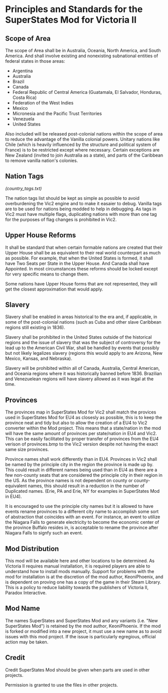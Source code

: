 # Principles and Standards for the SuperStates Mod for Victoria II #

## Scope of Area ##

The scope of Area shall be in Australia, Oceania, North America, and South America.  And shall involve existing and nonexisting subnational entities of federal states in those areas: 
  * Argentina
  * Australia
  * Brazil
  * Canada
  * Federal Republic of Central America (Guatamala, El Salvador, Honduras, Costa Rica)
  * Federation of the West Indies
  * Mexico
  * Micronesia and the Pacific Trust Territories
  * Venezuela
  * United States

Also included will be released post-colonial nations within the scope of area to reduce the advantage of the Vanilla colonial powers.  Unitary nations like Chile (which is heavily influenced by the structure and political system of France) is to be restricted except where necessary.  Certain exceptions are New Zealand (invited to join Australia as a state), and parts of the Caribbean to remove vanilla nation's colonies.

## Nation Tags ##
*(country_tags.txt)*

The nation tags list should be kept as simple as possible to avoid overburdening the Vic2 engine and to make it easaier to debug.  Vanilla tags are to be used for nations being modded to help in debugging.  As tags in Vic2 must have multiple flags, duplicating nations with more than one tag for the purposes of flag changes is prohibited in Vic2.

## Upper House Reforms ##

It shall be standard that when certain formable nations are created that their Upper House shall be as equivalent to their real world counterpart as much as possible.  For example, that when the United States is formed, it shall have Two Seats per State in the Upper House.  And Canada shall have Appointed.  In most circumstances these reforms should be locked except for very specific means to change them.

Some nations have Upper House forms that are not represented, they will get the closest approximation that would apply.  

## Slavery ##

Slavery shall be enabled in areas historical to the era and, if applicable, in some of the post-colonial nations (such as Cuba and other slave Caribbean regions still existing in 1836).

Slavery shall be prohibited in the United States outside of the historical regions and the issue of slavery that was the subject of controversy for the lead up to the American Civil War, shall be handled by events that possibly but not likely legalizes slavery (regions this would apply to are Arizona, New Mexico, Kansas, and Nebraska).

Slavery will be prohibited within all of Canada, Australia, Central American, and Oceania regions where it was historically banned before 1836.  Brazilian and Venezuelean regions will have slavery allowed as it was legal at the time.

## Provinces ##

The provinces map in SuperStates Mod for Vic2 shall match the provices used in SuperStates Mod for EU4 as closesly as possible, this is to keep the province neat and tidy but also to allow the creation of a EU4 to Vic2 converter within the Mod project. This means that a state/nation in the mod will have the same amount of provinces per state/nation in EU4 and Vic2.  This can be easily facilitated by proper transfer of provinces from the EU4 verison of provinces.bmp to the Vic2 version despite not having the exact same size provinces.

Province names shall work differently than in EU4.  Provinces in Vic2 shall be named by the principle city in the region the province is made up by.  This could result in different names being used than in EU4 as there are a few non-county seats that are considered the principle city in their region in the US.  As the province names is not dependent on county or county-equivalent names, this should result in a reduction in the number of Duplicated names. (Erie, PA and Erie, NY for examples in SuperStates Mod in EU4).

It is encouraged to use the principle city names but it is allowed to have events rename provinces to a different city name to accomplish some sort of abstraction that coincides with an event.  For instance, an event to utilize the Niagara Falls to generate electricity to become the economic center of the province Buffalo resides in, is acceptable to rename the province after Niagara Falls to signfy such an event.

## Mod Distribution ##

This mod will be available here and other locations to be determined.  As Victoria II requires manual installation, it is required players are able to understand how to install mods manually.  Support for problems with the mod for installation is at the discretion of the mod author, KeoniPhoenix, and is dependent on proving one has a copy of the game in their Steam Library.  This is a policy to reduce liability towards the publishers of Victoria II, Paradox Interactive.

## Mod Name ##

The names SuperStates and SuperStates Mod and any variants (i.e. "New SuperStates Mod") is retained by the mod author, KeoniPhoenix. If the mod is forked or modified into a new project, it must use a new name as to avoid issues with this mod project. If the issue is particularly egregious, official action may be taken.

## Credit ##

Credit SuperStates Mod should be given when parts are used in other projects.

Permission is granted to use the files in other projects.

